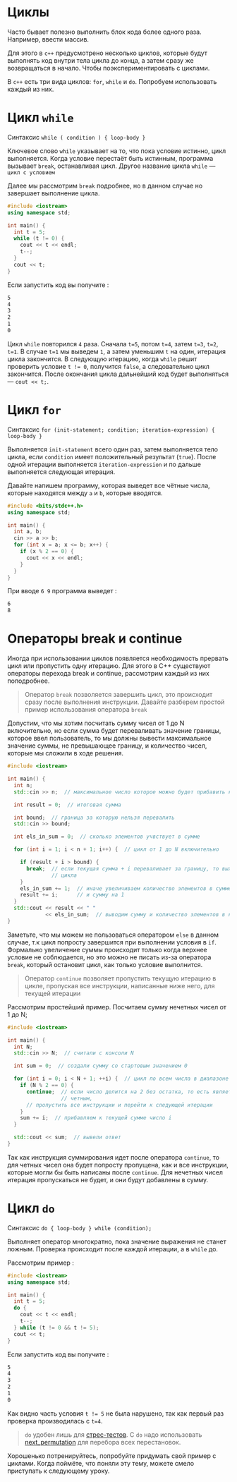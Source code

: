 # Циклы

Часто бывает полезно выполнить блок кода более одного раза. Например, ввести массив.

Для этого в `c++` предусмотрено несколько циклов, которые будут выполнять код внутри тела цикла до конца, а затем сразу же возвращаться в начало. Чтобы поэкспериментировать с циклами.

В `c++` есть три вида циклов: `for`, `while` и `do`. Попробуем использовать каждый из них.

Цикл `while`
===

Синтаксис `while ( condition ) { loop-body }`

Ключевое слово `while` указывает на то, что пока условие истинно, цикл выполняется. Когда условие перестаёт быть истинным, программа вызывает `break`, останавливая цикл. Другое название цикла `while` &mdash; `цикл с условием`

Далее мы рассмотрим `break` подробнее, но в данном случае но завершает выполнение цикла.

```cpp
#include <iostream>
using namespace std;

int main() {
  int t = 5;
  while (t != 0) {
    cout << t << endl;
    t--;
  }
  cout << t;
}
```

Если запустить код вы получите :

```bash
5
4
3
2
1
0
```

Цикл `while` повторился `4` раза. Сначала `t=5`, потом `t=4`, затем `t=3`, `t=2`, `t=1`. В случае `t=1` мы выведем `1`, а затем уменьшим `t` на один, итерация цикла закончится. В следующую итерацию, когда `while` решит проверить условие `t != 0`, получится `false`, а следовательно цикл закончится. После окончания цикла дальнейший код будет выполняться &mdash; `cout << t;`.

Цикл `for`
===

Синтаксис  `for (init-statement; condition; iteration-expression) { loop-body }`

Выполняется `init-statement` всего один раз, затем выполняется тело цикла, если `condition` имеет положительный результат (`true`). После одной итерации выполняется `iteration-expression` и по дальше выполняется следующая итерация.

Давайте напишем программу, которая выведет все чётные числа, которые находятся между `a` и `b`, которые вводятся.

```cpp
#include <bits/stdc++.h>
using namespace std;

int main() {
  int a, b;
  cin >> a >> b;
  for (int x = a; x <= b; x++) {
    if (x % 2 == 0) {
      cout << x << endl;
    }
  }
}
```

При вводе `6 9` программа выведет :

```bash
6 
8
```

Операторы break и continue
===

Иногда при использовании циклов появляется необходимость прервать цикл или пропустить одну итерацию. Для этого в C++ существуют операторы перехода break и continue, рассмотрим каждый из них поподробнее.

>Оператор `break` позволяется завершить цикл, это происходит сразу после выполнения инструкции. Давайте разберем простой пример использования оператора `break`

Допустим, что мы хотим посчитать сумму чисел от 1 до N включительно, но если сумма будет переваливать значение границы, которое ввел пользователь, то мы должны вывести максимальное значение суммы, не превышающее границу, и количество чисел, которые мы сложили в ходе решения.

```cpp
#include <iostream>

int main() {
  int n;
  std::cin >> n;  // максимальное число которое можно будет прибавить к сумме

  int result = 0;  // итоговая сумма

  int bound;  // граница за которую нельзя перевалить
  std::cin >> bound;

  int els_in_sum = 0;  // сколько элементов учвствует в сумме

  for (int i = 1; i < n + 1; i++) {  // цикл от 1 до N включительно

    if (result + i > bound) {
      break;  // если текущая сумма + i переваливает за границу, то выходим из
              // цикла
    }
    els_in_sum += 1;  // иначе увеличиваем количество элементов в сумме на 1
    result += i;      // и сумму на 1
  }
  std::cout << result << " "
            << els_in_sum;  // выводим сумму и количество элементов в ней
}
```
Заметьте, что мы можем не пользоваться оператором `else` в данном случае, т.к цикл попросту завершится при выполнении условия в `if`. Формально увеличение суммы происходит только когда верхнее условие не соблюдается, но это можно не писать из-за оператора `break`, который остановит цикл, как только условие выполнится.

>Оператор `continue` позволяет пропустить текущую итерацию в цикле, пропуская все инструкции, написанные ниже него, для текущей итерации

Рассмотрим простейший пример. Посчитаем сумму нечетных чисел от 1 до N;
```cpp
#include <iostream>

int main() {
  int N;
  std::cin >> N;  // считали с консоли N

  int sum = 0;  // создали сумму со стартовым значением 0

  for (int i = 0; i < N + 1; ++i) {  // цикл по всем числа в диапазоне
    if (N % 2 == 0) {
      continue;  // если число делится на 2 без остатка, то есть является
                 // четным,
      // пропустить все инструкции и перейти к следующей итерации
    }
    sum += i;  // прибавляем к текущей сумме число i
  }

  std::cout << sum;  // вывели ответ
}
```
Так как инструкция суммирования идет после оператора `continue`, то для четных чисел она будет попросту пропущена, как и все инструкции, которые могли бы быть написаны после `continue`. Для нечетных чисел итерация пропускаться не будет, и они будут добавлены в сумму.


Цикл `do`
===

Синтаксис `do { loop-body } while (condition);`

Выполняет оператор многократно, пока значение выражения не станет ложным. Проверка происходит после каждой итерации, а в `while` до. 

Рассмотрим пример :

```cpp
#include <iostream>
using namespace std;

int main() {
  int t = 5;
  do {
    cout << t << endl;
    t--;
  } while (t != 0 && t != 5);
  cout << t;
}
```

Если запустить код вы получите :

```bash
5
4
3
2
1
0
```

Как видно часть условия `t != 5` не была нарушено, так как первый раз проверка производилась с `t=4`.

> `do` удобен лишь для [стрес-тестов](./how-to-testing.md). С `do` надо использовать [next_permutation](https://en.cppreference.com/w/cpp/algorithm/next_permutation) для перебора всех перестановок.

Хорошенько потренируйтесь, попробуйте придумать свой пример с циклами. Когда поймёте, что поняли эту тему, можете смело приступать к следующему уроку.
